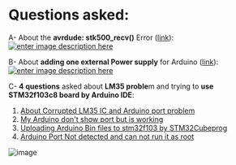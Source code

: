 # Questions asked:

A- About the **avrdude: stk500_recv()** Error ([link][1]):
[![enter image description here][2]][2]


B- About **adding one external Power supply** for Arduino ([link][3]):
[![enter image description here][4]][4]

C- **4 questions** asked about **LM35 proble**m and trying to **use STM32f103c8 board by Arduino IDE**:

 1. [About Corrupted LM35 IC and Arduino port problem][5]
 2. [My Arduino don't show port but is working][6]
 3. [Uploading Arduino Bin files to stm32f103 by STM32Cubeprog][7]
 4. [Arduino Port Not detected and can not run it as root][8]

![image](https://user-images.githubusercontent.com/6679151/122237122-5044b200-ced4-11eb-85b5-505761ddf968.png)


  [1]: https://arduino.stackexchange.com/questions/84408/avrdude-stk500-recv-programmer-is-not-responding-arduino-lcd-i2c-upload-prob
  [2]: https://i.stack.imgur.com/Z2kHA.png
  [3]: https://arduino.stackexchange.com/questions/84520/usb-and-lm7805-both-to-power-arduino
  [4]: https://i.stack.imgur.com/mAYG5.png
  [5]: https://arduino.stackexchange.com/questions/84593/about-corrupted-lm35-ic-and-arduino-port-problem?noredirect=1#comment190521_84593
  [6]: https://arduino.stackexchange.com/questions/84706/my-arduino-dont-show-port-but-is-working/84710?noredirect=1#comment190499_84710
  [7]: https://arduino.stackexchange.com/questions/84705/uploading-arduino-bin-files-to-stm32f103-by-stm32cubeprog?noredirect=1#comment190393_84705
  [8]: https://askubuntu.com/questions/1345632/arduino-port-not-detected-and-can-not-run-it-as-root?noredirect=1#comment2299189_1345632
